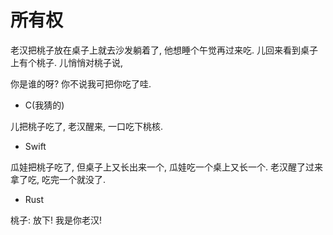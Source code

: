 # 所有权

老汉把桃子放在桌子上就去沙发躺着了, 他想睡个午觉再过来吃. 儿回来看到桌子上有个桃子. 儿悄悄对桃子说,

你是谁的呀? 你不说我可把你吃了哇.

- C(我猜的)

儿把桃子吃了, 老汉醒来, 一口吃下桃核.

- Swift

瓜娃把桃子吃了, 但桌子上又长出来一个, 瓜娃吃一个桌上又长一个. 老汉醒了过来拿了吃, 吃完一个就没了.

- Rust

桃子: 放下! 我是你老汉!

